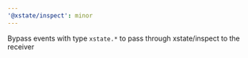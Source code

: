 ```yaml
---
'@xstate/inspect': minor
---
```


Bypass events with type `xstate.*` to pass through xstate/inspect to the receiver
